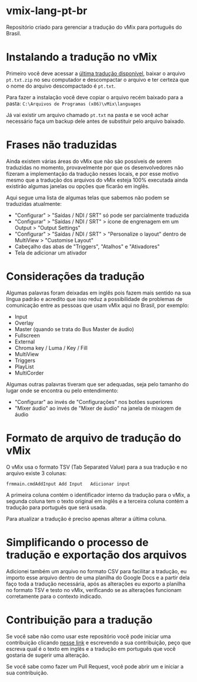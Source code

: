 # vmix-lang-pt-br

Repositório criado para gerenciar a tradução do vMix para português do Brasil.

# Instalando a tradução no vMix

Primeiro você deve acessar a [última tradução disponível](https://github.com/jonatasoliveira/vmix-lang-pt-br/releases/latest), baixar o arquivo `pt.txt.zip` no seu computador e descompactar o arquivo e ter certeza que o nome do arquivo descompactado é `pt.txt`.

Para fazer a instalação você deve copiar o arquivo recém baixado para a pasta:
`C:\Arquivos de Programas (x86)\vMix\languages`

Já vai existir um arquivo chamado `pt.txt` na pasta e se você achar necessário faça um backup dele antes de substituir pelo arquivo baixado.

# Frases não traduzidas

Ainda existem várias áreas do vMix que não são possíveis de serem traduzidas no momento, provavelmente por que os desenvolvedores não fizeram a implementação da tradução nesses locais, e por esse motivo mesmo que a tradução dos arquivos do vMix esteja 100% executada ainda existirão algumas janelas ou opções que ficarão em inglês.

Aqui segue uma lista de algumas telas que sabemos não podem se traduzidas atualmente:

* "Configurar" > "Saídas / NDI / SRT" só pode ser parcialmente traduzida
* "Configurar" > "Saídas / NDI / SRT" > ícone de engrenagem em um Output > "Output Settings"
* "Configurar" > "Saídas / NDI / SRT" > "Personalize o layout" dentro de MultiView > "Customise Layout"
* Cabeçalho das abas de "Triggers", "Atalhos" e "Ativadores"
* Tela de adicionar um ativador

# Considerações da tradução

Algumas palavras foram deixadas em inglês pois fazem mais sentido na sua língua padrão e acredito que isso reduz a possibilidade de problemas de comunicação entre as pessoas que usam vMix aqui no Brasil, por exemplo:

* Input
* Overlay
* Master (quando se trata do Bus Master de áudio)
* Fullscreen
* External
* Chroma key / Luma / Key / Fill
* MultiView
* Triggers
* PlayList
* MultiCorder

Algumas outras palavras tiveram que ser adequadas, seja pelo tamanho do lugar onde se encontra ou pelo entendimento:

* "Configurar" ao invés de "Configurações" nos botões superiores
* "Mixer áudio" ao invés de "Mixer de áudio" na janela de mixagem de áudio

# Formato de arquivo de tradução do vMix

O vMix usa o formato TSV (Tab Separated Value) para a sua tradução e no arquivo existe 3 colunas:

```
frmmain.cmdAddInput	Add Input	Adicionar input
```

A primeira coluna contém o identificador interno da tradução para o vMix, a segunda coluna tem o texto original em inglês e a terceira coluna contém a tradução para português que será usada.

Para atualizar a tradução é preciso apenas alterar a última coluna.

# Simplificando o processo de tradução e exportação dos arquivos

Adicionei também um arquivo no formato CSV para facilitar a tradução, eu importo esse arquivo dentro de uma planilha do Google Docs e a partir dela faço toda a tradução necessária, após as alterações eu exporto a planilha no formato TSV e testo no vMix, verificando se as alterações funcionam corretamente para o contexto indicado.

# Contribuição para a tradução

Se você sabe não como usar este repositório você pode iniciar uma contribuição clicando [nesse link](https://github.com/jonatasoliveira/vmix-lang-pt-br/issues/new) e escrevendo a sua contribuição, peço que escreva qual é o texto em inglês e a tradução em português que você gostaria de sugerir uma alteração.

Se você sabe como fazer um Pull Request, você pode abrir um e iniciar a sua contribuição.
